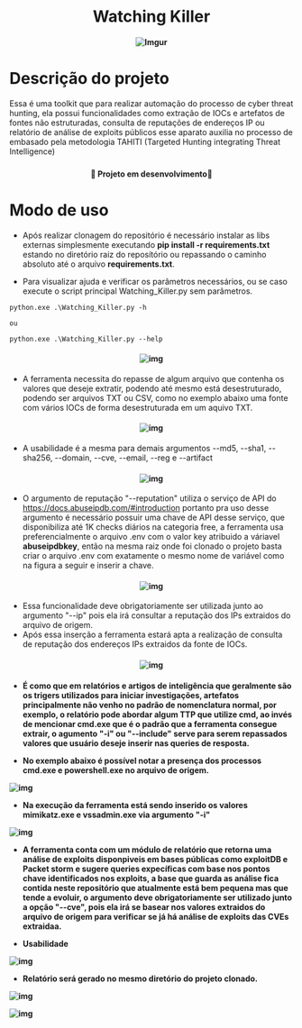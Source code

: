 <h1 align="center" >Watching Killer</h1>

<h4 align="center">

 ![Imgur](https://i.imgur.com/AAoJIuV.jpg)

</h4>

<h1>Descrição do projeto</h1>

Essa é uma toolkit que para realizar automação do processo de cyber threat hunting, ela possui funcionalidades como extração de IOCs e artefatos de fontes não estruturadas, consulta de reputações de endereços IP ou relatório de análise de exploits públicos esse aparato auxilia no processo de embasado pela metodologia TAHITI (Targeted Hunting integrating Threat Intelligence)

<h3></h3>


<h4 align="center">
  
   :construction: Projeto em desenvolvimento:construction:

</h4>

<h3></h3>

<!-- Modo de uso-->

<h1>Modo de uso</h1>

* Após realizar clonagem do repositório é necessário instalar as libs externas simplesmente executando **pip install -r requirements.txt** estando no diretório raiz do reposítório ou repassando o caminho absoluto até o arquivo **requirements.txt**.
* <p>Para visualizar ajuda e verificar os parâmetros necessários, ou se caso execute o script principal Watching_Killer.py sem parâmetros.</p>

```
python.exe .\Watching_Killer.py -h

ou 

python.exe .\Watching_Killer.py --help

```
<h4 align="center">

![img](https://i.imgur.com/29zIWlb.png)

</h4>

* A ferramenta necessita do repasse de algum arquivo que contenha os valores que deseje extratir, podendo até mesmo está desestruturado, podendo ser arquivos TXT ou CSV, como no exemplo abaixo uma fonte com vários IOCs de forma desestruturada em um aquivo TXT.

<h4 align="center">

![img](https://i.imgur.com/TMFtz5i.png)

</h4>

* A usabilidade é a mesma para demais argumentos --md5, --sha1, --sha256, --domain, --cve, --email, --reg e --artifact 

<h4 align="center">

![img](https://i.imgur.com/uBMUlM3.png)

</h4>

* O argumento de reputação "--reputation" utiliza o serviço de API do https://docs.abuseipdb.com/#introduction portanto pra uso desse argumento é necessário possuir uma chave de API desse serviço, que disponibiliza até 1K checks diários na categoria free, a ferramenta usa preferencialmente o arquivo .env com o valor key atribuido a váriavel **abuseipdbkey**, então na mesma raiz onde foi clonado o projeto basta criar o arquivo .env com exatamente o mesmo nome de variável como na figura a seguir e inserir a chave.

<h4 align="center">

![img](https://i.imgur.com/Z5q8k6y.png)

</h4>

* Essa funcionalidade deve obrigatoriamente ser utilizada junto ao argumento "--ip" pois ela irá consultar a reputação dos IPs extraidos do arquivo de origem.
* Após essa inserção a ferramenta estará apta a realização de consulta de reputação dos endereços IPs extraidos da fonte de IOCs.

<h4 align="center">

![img](https://i.imgur.com/3xwtlsg.png)

</h4>

<h4>
 
* É como que em relatórios e artigos de inteligência que geralmente são os trigers utilizados para iniciar investigações, artefatos principalmente não venho no padrão de nomenclatura normal, por exemplo, o relatório pode abordar algum TTP que utilize cmd, ao invés de mencionar cmd.exe que é o padrão que a ferramenta consegue extrair, o agumento "-i" ou "--include" serve para serem repassados valores que usuário deseje inserir nas queries de resposta.

* No exemplo abaixo é possível notar a presença dos processos cmd.exe e powershell.exe no arquivo de origem.

![img](https://i.imgur.com/qTnO4iH.png)

* Na execução da ferramenta está sendo inserido os valores mimikatz.exe e vssadmin.exe via argumento "-i" 

![img](https://i.imgur.com/s7wuXIn.png)

* A ferramenta conta com um módulo de relatório que retorna uma análise de exploits disponpiveis em bases públicas como exploitDB e Packet storm e sugere queries expecíficas com base nos pontos chave identificados nos exploits, a base que guarda as análise fica contida neste repositório que atualmente está bem pequena mas que tende a evoluir, o argumento deve obrigatoriamente ser utilizado junto a opção "--cve", pois ela irá se basear nos valores extraidos do arquivo de origem para verificar se já há análise de exploits das CVEs extraidaa.

* Usabilidade

![img](https://i.imgur.com/bFGbF5w.png)

* Relatório será gerado no mesmo diretório do projeto clonado.

![img](https://i.imgur.com/4kD0BJI.png)

![img](https://i.imgur.com/0sOMNz5.png)

</h4>



